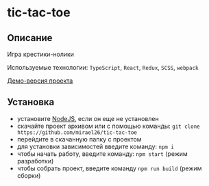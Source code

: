 # tic-tac-toe

## Описание 

Игра крестики-нолики

Используемые технологии: ``TypeScript``, ```React```, ```Redux```, ```SCSS```, ```webpack```

[Демо-версия проекта](https://mirael26.github.io/tic-tac-toe/)

## Установка

* установите [NodeJS](https://nodejs.org/), если он еще не установлен
* скачайте проект архивом или с помощью команды: ```git clone https://github.com/mirael26/tic-tac-toe```
* перейдите в скачанную папку с проектом
* для установки зависимостей введите команду: ```npm i```
* чтобы начать работу, введите команду: ```npm start``` (режим разработки)
* чтобы собрать проект, введите команду ```npm run build``` (режим сборки)
